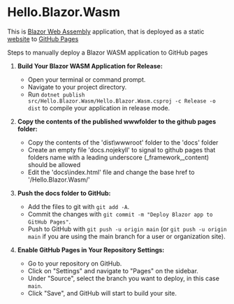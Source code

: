 # Hello.Blazor.Wasm

This is [Blazor Web Assembly](https://learn.microsoft.com/en-us/aspnet/core/blazor/hosting-models?view=aspnetcore-7.0#blazor-webassembly) application, that is deployed as a static [website](https://lou-parslow.github.io/Hello.Blazor.Wasm/) to [GitHub Pages](https://pages.github.com/)

Steps to manually deploy a Blazor WASM application to GitHub pages

1. **Build Your Blazor WASM Application for Release:**
   - Open your terminal or command prompt.
   - Navigate to your project directory.
   - Run `dotnet publish src/Hello.Blazor.Wasm/Hello.Blazor.Wasm.csproj -c Release -o dist` to compile your application in release mode.


2. **Copy the contents of the published wwwfolder to the github pages folder:**
   - Copy the contents of the 'dist\wwwroot' folder to the 'docs' folder
   - Create an empty file 'docs\.nojekyll' to signal to github pages that folders name with a leading underscore (_framework,_content) should be allowed
   - Edit the 'docs\index.html' file and change the base href to '/Hello.Blazor.Wasm/'


3. **Push the docs folder to GitHub:**
   - Add the files to git with `git add -A`.
   - Commit the changes with `git commit -m "Deploy Blazor app to GitHub Pages"`.
   - Push to GitHub with `git push -u origin main` (or `git push -u origin main` if you are using the main branch for a user or organization site).


4. **Enable GitHub Pages in Your Repository Settings:**
   - Go to your repository on GitHub.
   - Click on "Settings" and navigate to "Pages" on the sidebar.
   - Under "Source", select the branch you want to deploy, in this case `main`.
   - Click "Save", and GitHub will start to build your site.

